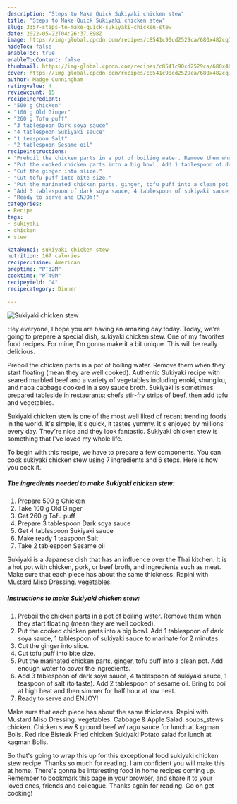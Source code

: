 ```yaml
---
description: "Steps to Make Quick Sukiyaki chicken stew"
title: "Steps to Make Quick Sukiyaki chicken stew"
slug: 3357-steps-to-make-quick-sukiyaki-chicken-stew
date: 2022-05-22T04:26:37.898Z
image: https://img-global.cpcdn.com/recipes/c8541c90cd2529ca/680x482cq70/sukiyaki-chicken-stew-recipe-main-photo.jpg
hideToc: false
enableToc: true
enableTocContent: false
thumbnail: https://img-global.cpcdn.com/recipes/c8541c90cd2529ca/680x482cq70/sukiyaki-chicken-stew-recipe-main-photo.jpg
cover: https://img-global.cpcdn.com/recipes/c8541c90cd2529ca/680x482cq70/sukiyaki-chicken-stew-recipe-main-photo.jpg
author: Madge Cunningham
ratingvalue: 4
reviewcount: 15
recipeingredient:
- "500 g Chicken"
- "100 g Old Ginger"
- "260 g Tofu puff"
- "3 tablespoon Dark soya sauce"
- "4 tablespoon Sukiyaki sauce"
- "1 teaspoon Salt"
- "2 tablespoon Sesame oil"
recipeinstructions:
- "Preboil the chicken parts in a pot of boiling water. Remove them when they start floating (mean they are well cooked)."
- "Put the cooked chicken parts into a big bowl. Add 1 tablespoon of dark soya sauce, 1 tablespoon of sukiyaki sauce to marinate for 2 minutes."
- "Cut the ginger into slice."
- "Cut tofu puff into bite size."
- "Put the marinated chicken parts, ginger, tofu puff into a clean pot. Add enough water to cover the ingredients."
- "Add 3 tablespoon of dark soya sauce, 4 tablespoon of sukiyaki sauce, 1 teaspoon of salt (to taste). Add 2 tablespoon of sesame oil. Bring to boil at high heat and then simmer for half hour at low heat."
- "Ready to serve and ENJOY!"
categories:
- Recipe
tags:
- sukiyaki
- chicken
- stew

katakunci: sukiyaki chicken stew 
nutrition: 167 calories
recipecuisine: American
preptime: "PT32M"
cooktime: "PT49M"
recipeyield: "4"
recipecategory: Dinner

---
```



![Sukiyaki chicken stew](https://img-global.cpcdn.com/recipes/c8541c90cd2529ca/680x482cq70/sukiyaki-chicken-stew-recipe-main-photo.jpg)

Hey everyone, I hope you are having an amazing day today. Today, we're going to prepare a special dish, sukiyaki chicken stew. One of my favorites food recipes. For mine, I'm gonna make it a bit unique. This will be really delicious.

Preboil the chicken parts in a pot of boiling water. Remove them when they start floating (mean they are well cooked). Authentic Sukiyaki recipe with seared marbled beef and a variety of vegetables including enoki, shungiku, and napa cabbage cooked in a soy sauce broth. Sukiyaki is sometimes prepared tableside in restaurants; chefs stir-fry strips of beef, then add tofu and vegetables.

Sukiyaki chicken stew is one of the most well liked of recent trending foods in the world. It's simple, it's quick, it tastes yummy. It's enjoyed by millions every day. They're nice and they look fantastic. Sukiyaki chicken stew is something that I've loved my whole life.


To begin with this recipe, we have to prepare a few components. You can cook sukiyaki chicken stew using 7 ingredients and 6 steps. Here is how you cook it.

<!--inarticleads1-->

##### The ingredients needed to make Sukiyaki chicken stew:

1. Prepare 500 g Chicken
1. Take 100 g Old Ginger
1. Get 260 g Tofu puff
1. Prepare 3 tablespoon Dark soya sauce
1. Get 4 tablespoon Sukiyaki sauce
1. Make ready 1 teaspoon Salt
1. Take 2 tablespoon Sesame oil


Sukiyaki is a Japanese dish that has an influence over the Thai kitchen. It is a hot pot with chicken, pork, or beef broth, and ingredients such as meat. Make sure that each piece has about the same thickness. Rapini with Mustard Miso Dressing. vegetables. 

<!--inarticleads2-->

##### Instructions to make Sukiyaki chicken stew:

1. Preboil the chicken parts in a pot of boiling water. Remove them when they start floating (mean they are well cooked).
1. Put the cooked chicken parts into a big bowl. Add 1 tablespoon of dark soya sauce, 1 tablespoon of sukiyaki sauce to marinate for 2 minutes.
1. Cut the ginger into slice.
1. Cut tofu puff into bite size.
1. Put the marinated chicken parts, ginger, tofu puff into a clean pot. Add enough water to cover the ingredients.
1. Add 3 tablespoon of dark soya sauce, 4 tablespoon of sukiyaki sauce, 1 teaspoon of salt (to taste). Add 2 tablespoon of sesame oil. Bring to boil at high heat and then simmer for half hour at low heat.
1. Ready to serve and ENJOY!

Make sure that each piece has about the same thickness. Rapini with Mustard Miso Dressing. vegetables. Cabbage & Apple Salad. soups_stews chicken. Chicken stew & ground beef w/ ragu sauce for lunch at kagman Bolis. Red rice Bisteak Fried chicken Sukiyaki Potato salad for lunch at kagman Bolis. 

So that's going to wrap this up for this exceptional food sukiyaki chicken stew recipe. Thanks so much for reading. I am confident you will make this at home. There's gonna be interesting food in home recipes coming up. Remember to bookmark this page in your browser, and share it to your loved ones, friends and colleague. Thanks again for reading. Go on get cooking!
